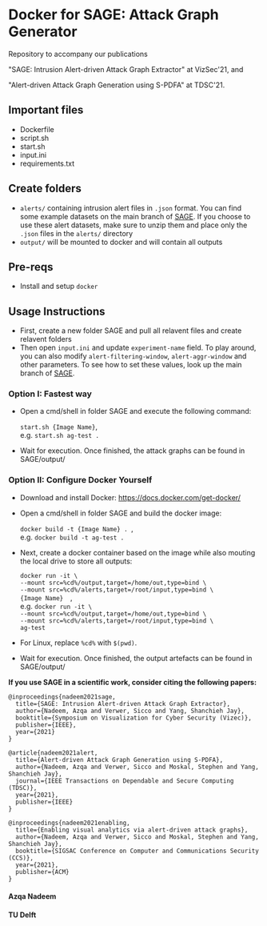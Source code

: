 # Docker for SAGE: Attack Graph Generator
Repository to accompany our publications

"SAGE: Intrusion Alert-driven Attack Graph Extractor" at VizSec'21, and

"Alert-driven Attack Graph Generation using S-PDFA" at TDSC'21.

## Important files
- Dockerfile
- script.sh
- start.sh
- input.ini
- requirements.txt


## Create folders
- `alerts/` containing intrusion alert files in `.json` format. You can find some example datasets on the main branch of [SAGE](https://github.com/tudelft-cda-lab/SAGE/tree/main/alerts). If you choose to use these alert datasets, make sure to unzip them and place only the `.json` files in the `alerts/` directory
- `output/` will be mounted to docker and will contain all outputs

## Pre-reqs
- Install and setup `docker`

## Usage Instructions

- First, create a new folder SAGE and pull all relavent files and create relavent folders
- Then open `input.ini` and update `experiment-name` field. To play around, you can also modify `alert-filtering-window`, `alert-aggr-window` and other parameters. To see how to set these values, look up the main branch of [SAGE](https://github.com/tudelft-cda-lab/SAGE).

### Option I: Fastest way

- Open a cmd/shell in folder SAGE and execute the following command:

  `start.sh {Image Name}`, \
  e.g. `start.sh ag-test .`

- Wait for execution. Once finished, the attack graphs can be found in SAGE/output/

### Option II: Configure Docker Yourself

- Download and install Docker: https://docs.docker.com/get-docker/

- Open a cmd/shell in folder SAGE and build the docker image:

  `docker build -t {Image Name} . `, \
  e.g. `docker build -t ag-test .`

- Next, create a docker container based on the image while also mouting the local drive to store all outputs:

  `docker run -it \` \
    `--mount src=%cd%/output,target=/home/out,type=bind \` \
    `--mount src=%cd%/alerts,target=/root/input,type=bind \` \
    `{Image Name}  `, \
  e.g. `docker run -it \` \
    `--mount src=%cd%/output,target=/home/out,type=bind \` \
    `--mount src=%cd%/alerts,target=/root/input,type=bind \` \
    `ag-test`

* For Linux, replace `%cd%` with `$(pwd)`.

- Wait for execution. Once finished, the output artefacts can be found in SAGE/output/

**If you use SAGE in a scientific work, consider citing the following papers:**

```
@inproceedings{nadeem2021sage,
  title={SAGE: Intrusion Alert-driven Attack Graph Extractor},
  author={Nadeem, Azqa and Verwer, Sicco and Yang, Shanchieh Jay},
  booktitle={Symposium on Visualization for Cyber Security (Vizec)},
  publisher={IEEE},
  year={2021}
}
```
```
@article{nadeem2021alert,
  title={Alert-driven Attack Graph Generation using S-PDFA},
  author={Nadeem, Azqa and Verwer, Sicco and Moskal, Stephen and Yang, Shanchieh Jay},
  journal={IEEE Transactions on Dependable and Secure Computing (TDSC)},
  year={2021},
  publisher={IEEE}
}
```
```
@inproceedings{nadeem2021enabling,
  title={Enabling visual analytics via alert-driven attack graphs},
  author={Nadeem, Azqa and Verwer, Sicco and Moskal, Stephen and Yang, Shanchieh Jay},
  booktitle={SIGSAC Conference on Computer and Communications Security (CCS)},
  year={2021},
  publisher={ACM}
}
```

#### Azqa Nadeem
#### TU Delft
